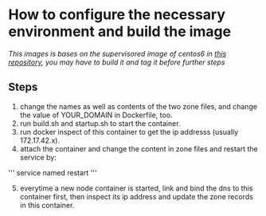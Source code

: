 How to configure the necessary environment and build the image
====================================

*This images is bases on the supervisored image of centos6 in [this repository](https://github.com/ambling/baseimage-docker), you may have to build it and tag it before further steps*

Steps
------------

1. change the names as well as contents of the two zone files, and change the value of YOUR_DOMAIN in Dockerfile, too.
2. run build.sh and startup.sh to start the container.
3. run docker inspect of this container to get the ip addresss (usually 172.17.42.x).
4. attach the container and change the content in zone files and restart the service by:

'''
service named restart
'''

5. everytime a new node container is started, link and bind the dns to this container first, then inspect its ip address and update the zone records in this container.
